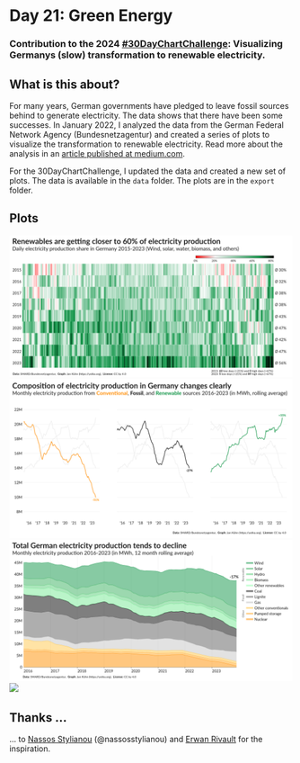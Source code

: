 # Day 21: Green Energy

### Contribution to the 2024 [#30DayChartChallenge](https://github.com/30DayChartChallenge/Edition2024): Visualizing Germanys (slow) transformation to renewable electricity.

## What is this about?

For many years, German governments have pledged to leave fossil sources behind to generate electricity. The data shows that there have been some successes. In January 2022, I analyzed the data from the German Federal Network Agency (Bundesnetzagentur) and created a series of plots to visualize the transformation to renewable electricity. Read more about the analysis in an [article published at medium.com](https://yotka.medium.com/visualizing-germanys-slow-transformation-to-renewable-electricity-381289bed264).

For the 30DayChartChallenge, I updated the data and created a new set of plots. The data is available in the `data` folder. The plots are in the `export` folder.

## Plots

<img src="export/heatmap-01-Renewables.png" width="800" />
<img src="export/composition-change.png" width="800" />
<img src="export/total-production-abs-rolling.png" width="800" />
<img src="export/04-Conventionals.png" width="800" />

## Thanks ...

... to [Nassos Stylianou](https://twitter.com/nassos_/status/1611300724184580096) (@nassosstylianou) and [Erwan Rivault](https://twitter.com/ErwanRivault) for the inspiration.

